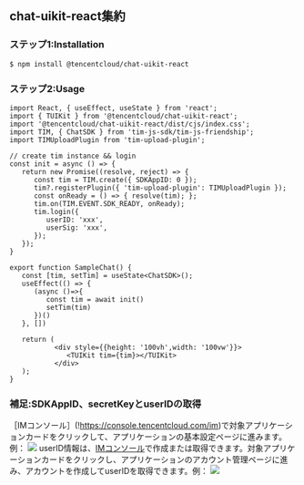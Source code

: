 ## chat-uikit-react集約

### ステップ1:Installation
```
$ npm install @tencentcloud/chat-uikit-react
```
### ステップ2:Usage
```tsx
import React, { useEffect, useState } from 'react';
import { TUIKit } from '@tencentcloud/chat-uikit-react';
import '@tencentcloud/chat-uikit-react/dist/cjs/index.css';
import TIM, { ChatSDK } from 'tim-js-sdk/tim-js-friendship';
import TIMUploadPlugin from 'tim-upload-plugin';

// create tim instance && login
const init = async () => {
   return new Promise((resolve, reject) => {
      const tim = TIM.create({ SDKAppID: 0 });
      tim?.registerPlugin({ 'tim-upload-plugin': TIMUploadPlugin });
      const onReady = () => { resolve(tim); };
      tim.on(TIM.EVENT.SDK_READY, onReady);
      tim.login({
         userID: 'xxx',
         userSig: 'xxx',
      });
   });
}

export function SampleChat() {
   const [tim, setTim] = useState<ChatSDK>();
   useEffect(() => {
      (async ()=>{
         const tim = await init()
         setTim(tim)
      })()
   }, [])

   return (
           <div style={{height: '100vh',width: '100vw'}}>
              <TUIKit tim={tim}></TUIKit>
           </div>
   );
}
```

### 補足:SDKAppID、secretKeyとuserIDの取得 
［IMコンソール］(!https://console.tencentcloud.com/im)で対象アプリケーションカードをクリックして、アプリケーションの基本設定ページに進みます。例：
![](https://qcloudimg.tencent-cloud.cn/raw/3b585716a08e7ff3f0047bd7c904d048.png)
userID情報は、[IMコンソール](!https://console.tencentcloud.com/im)で作成または取得できます。対象アプリケーションカードをクリックし、アプリケーションのアカウント管理ページに進み、アカウントを作成してuserIDを取得できます。例：
![](https://qcloudimg.tencent-cloud.cn/raw/d6774e3ca2bbaf993b505d1596bdac1f.png)
